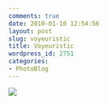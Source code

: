 ```yaml
---
comments: true
date: 2010-01-10 12:54:56
layout: post
slug: voyeuristic
title: Voyeuristic
wordpress_id: 2751
categories:
- PhotoBlog
---
```


![](http://ryanfitzer.com/main/wp-content/uploads/2010/01/santee-4.jpg)
